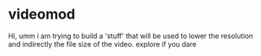 # videomod
Hi,  umm i am trying to build a 'stuff' that will be used to lower the resolution and indirectly the file size of the video. explore if you dare
